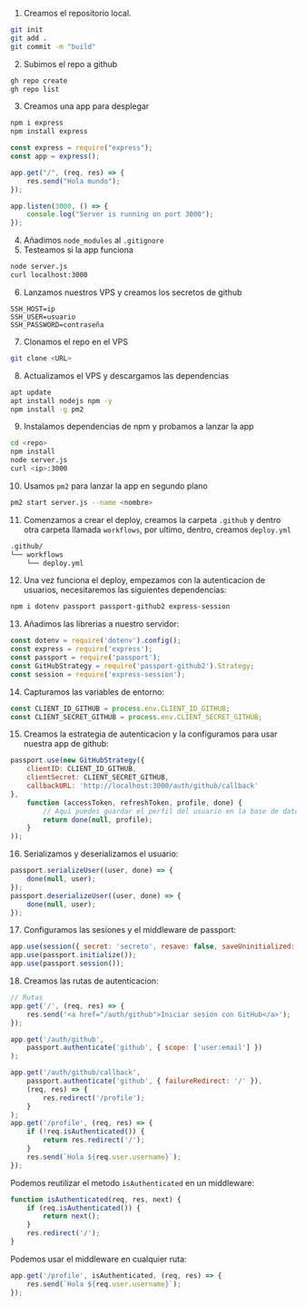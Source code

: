 1. Creamos el repositorio local.

```bash
git init
git add .
git commit -m "build"
```

2. Subimos el repo a github

```bash
gh repo create
gh repo list
```

3. Creamos una app para desplegar

```bash
npm i express
npm install express
```

```js
const express = require("express");
const app = express();

app.get("/", (req, res) => {
    res.send("Hola mundo");
});

app.listen(3000, () => {
    console.log("Server is running on port 3000");
});
```

4. Añadimos `node_modules` al `.gitignore`
5. Testeamos si la app funciona

```bash
node server.js
curl localhost:3000
```

6. Lanzamos nuestros VPS y creamos los secretos de github

```
SSH_HOST=ip
SSH_USER=usuario
SSH_PASSWORD=contraseña
```

7. Clonamos el repo en el VPS

```bash
git clone <URL>
```

8. Actualizamos el VPS y descargamos las dependencias

```bash
apt update
apt install nodejs npm -y
npm install -g pm2
```

9. Instalamos dependencias de npm y probamos a lanzar la app

```bash
cd <repo>
npm install
node server.js
curl <ip>:3000
```

10. Usamos `pm2` para lanzar la app en segundo plano

```bash
pm2 start server.js --name <nombre>
```

11. Comenzamos a crear el deploy, creamos la carpeta `.github` y dentro otra carpeta llamada `workflows`, por ultimo, dentro, creamos `deploy.yml`

```bash
.github/
└── workflows
    └── deploy.yml
```
12. Una vez funciona el deploy, empezamos con la autenticacion de usuarios, necesitaremos las siguientes dependencias:

```bash
npm i dotenv passport passport-github2 express-session
```

13. Añadimos las librerias a nuestro servidor:

```js
const dotenv = require('dotenv').config();
const express = require('express');
const passport = require('passport');
const GitHubStrategy = require('passport-github2').Strategy;
const session = require('express-session');
```
14. Capturamos las variables de entorno:

```js
const CLIENT_ID_GITHUB = process.env.CLIENT_ID_GITHUB;
const CLIENT_SECRET_GITHUB = process.env.CLIENT_SECRET_GITHUB;
```

15. Creamos la estrategia de autenticacion y la configuramos para usar nuestra app de github:

```js
passport.use(new GitHubStrategy({
    clientID: CLIENT_ID_GITHUB,
    clientSecret: CLIENT_SECRET_GITHUB,
    callbackURL: 'http://localhost:3000/auth/github/callback'
},
    function (accessToken, refreshToken, profile, done) {
        // Aquí puedes guardar el perfil del usuario en la base de datos si es necesario
        return done(null, profile);
    }
));
```

16. Serializamos y deserializamos el usuario:

```js
passport.serializeUser((user, done) => {
    done(null, user);
});
passport.deserializeUser((user, done) => {
    done(null, user);
});
```
17. Configuramos las sesiones y el middleware de passport:

```js
app.use(session({ secret: 'secreto', resave: false, saveUninitialized: false }));
app.use(passport.initialize());
app.use(passport.session());
```
18. Creamos las rutas de autenticacion:

```js
// Rutas
app.get('/', (req, res) => {
    res.send('<a href="/auth/github">Iniciar sesión con GitHub</a>');
});

app.get('/auth/github',
    passport.authenticate('github', { scope: ['user:email'] })
);

app.get('/auth/github/callback',
    passport.authenticate('github', { failureRedirect: '/' }),
    (req, res) => {
        res.redirect('/profile');
    }
);
app.get('/profile', (req, res) => {
    if (!req.isAuthenticated()) {
        return res.redirect('/');
    }
    res.send(`Hola ${req.user.username}`);
});
```

Podemos reutilizar el metodo `isAuthenticated` en un middleware:

```js
function isAuthenticated(req, res, next) {
    if (req.isAuthenticated()) {
        return next();
    }
    res.redirect('/');
}
```

Podemos usar el middleware en cualquier ruta:

```js
app.get('/profile', isAuthenticated, (req, res) => {
    res.send(`Hola ${req.user.username}`);
});
```